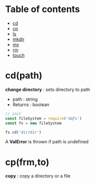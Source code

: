 # Table of contents
	
* [cd](#cd)
* [cp](#cp)
* [ls](#ls)
* [mkdir](#mkdir)
* [mv](#mv)
* [rm](#rm)
* [touch](#touch)

# cd(path)
**change directory** : sets directory to path

* path : string
* Returns : boolean

```js
// init
const fileSystem = require('dqfs')
const fs = new fileSystem

fs.cd('dir/dir')
```
A **ValError** is thrown if path is undefined

# cp(frm,to)
**copy** : copy a directory or a file

